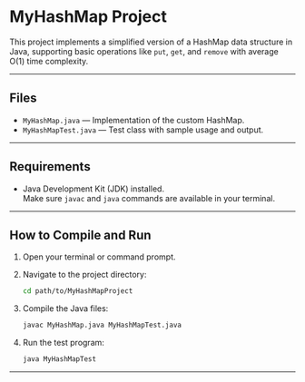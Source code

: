 # MyHashMap Project

This project implements a simplified version of a HashMap data structure in Java, supporting basic operations like `put`, `get`, and `remove` with average O(1) time complexity.

---

## Files

- `MyHashMap.java` — Implementation of the custom HashMap.
- `MyHashMapTest.java` — Test class with sample usage and output.

---

## Requirements

- Java Development Kit (JDK) installed.  
  Make sure `javac` and `java` commands are available in your terminal.

---

## How to Compile and Run

1. Open your terminal or command prompt.

2. Navigate to the project directory:

   ```bash
   cd path/to/MyHashMapProject
   ```

3. Compile the Java files:

   ```bash
   javac MyHashMap.java MyHashMapTest.java
   ```

4. Run the test program:
   ```bash
   java MyHashMapTest
   ```

---
